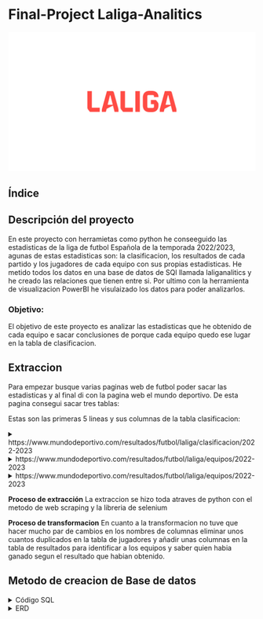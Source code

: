 # Final-Project Laliga-Analitics

![portada](https://github.com/josegzr/Laliga-Analitics/blob/main/img/logo%20de%20la%20liga.jpg)

## Índice



## Descripción del proyecto
En este proyecto con herramietas como python he conseeguido las estadisticas de la liga de futbol Española de la temporada 2022/2023, agunas de estas estadisticas son: la clasificacion, los resultados de cada partido y los jugadores de cada equipo con sus propias estadisticas. He metido todos los datos en una base de datos de SQl llamada laliganalitics y he creado las relaciones que tienen entre si. Por ultimo con la herramienta de visualizacion PowerBI he visulaizado los datos para poder analizarlos.

### Objetivo:
El objetivo de este proyecto es analizar las estadisticas que he obtenido de cada equipo e sacar conclusiones de porque cada equipo quedo ese lugar en la tabla de clasificacion.

## Extraccion
Para empezar busque varias paginas web de futbol poder sacar las estadisticas y al final di con la pagina web el mundo deportivo. De esta pagina consegui sacar tres tablas:

Estas son las primeras 5 lineas y sus columnas de la tabla clasificacion:

</details>

<details>
<summary>https://www.mundodeportivo.com/resultados/futbol/laliga/clasificacion/2022-2023</summary>
<br>

 ![profootballreference](https://github.com/josegzr/Laliga-Analitics/blob/main/img/tabla%20de%20clasificacion.png)

Estas son las primeras 5 lineas y sus columnas de la tabla jugadores:

 </details>

<details>
<summary>https://www.mundodeportivo.com/resultados/futbol/laliga/equipos/2022-2023</summary>
<br>

 ![profootballreference](https://github.com/josegzr/Laliga-Analitics/blob/main/img/jugadores.png)

 Estas son las primeras 5 lineas y sus columnas de la tabla resultados:

 </details>

<details>
<summary>https://www.mundodeportivo.com/resultados/futbol/laliga/equipos/2022-2023</summary>
<br>

 ![profootballreference](https://github.com/josegzr/Laliga-Analitics/blob/main/img/resultados.png)

</details>



**Proceso de extracción**
La extraccion se hizo toda atraves de python con el metodo de web scraping y la libreria de selenium

**Proceso de transformacion**
En cuanto a la transformacion no tuve que hacer mucho par de cambios en los nombres de columnas eliminar unos cuantos duplicados en la tabla de jugadores y añadir unas columnas en la tabla de resultados para identificar a los equipos y saber quien habia ganado segun el resultado que habian obtenido.

## Metodo de creacion de Base de datos

<details>

<summary>Código SQL </summary>

<br>

create database LaligaAnalitics;
use LaligaAnalitics;

CREATE TABLE clasificacion (
	ID_equipo INT PRIMARY KEY,
    Equipo VARCHAR(255),
    partidos_jugados INT,
    partidos_ganados INT,
    partidos_empatados INT,
    partidos_perdidos INT,
    goles_a_favor INT,
    goles_en_contra INT,
    total_puntos INT
);


CREATE TABLE resultados (
	Jornada INT PRIMARY KEY,
    fecha datetime,
    Equipo_local varchar(255),
    ID_equipo_local INT,
    Goles_del_Equipo_Local INT,
    Equipo_visitante varchar(255),
    ID_equipo_visitante INT,
    Goles_del_Equipo_Visitante INT,
    Resultado_Local varchar(255),
    Resultado_Visitante varchar(255),
    FOREIGN KEY (ID_equipo_local) REFERENCES clasificacion(ID_equipo),
    FOREIGN KEY (ID_equipo_visitante) REFERENCES clasificacion(ID_equipo)
);

CREATE TABLE jugadores (
	Nombre_jugador varchar(255) PRIMARY KEY,
    Dorsal varchar(255),
    Posicion varchar(255),
    Equipo varchar(255),
    ID_equipo INT,
    goles_marcados INT,
    asistencias INT,
    goles_recibidos INT,
    paradas INT,
    tarjetas_amarillas INT,
    tarjetas_rojas INT,
    FOREIGN KEY (ID_equipo) REFERENCES clasificacion(ID_equipo)
);

</details>


<details>
<summary>ERD</summary>

<br>

![EERD_manual](https://github.com/josegzr/Laliga-Analitics/blob/main/img/ERD.png)

<details>




